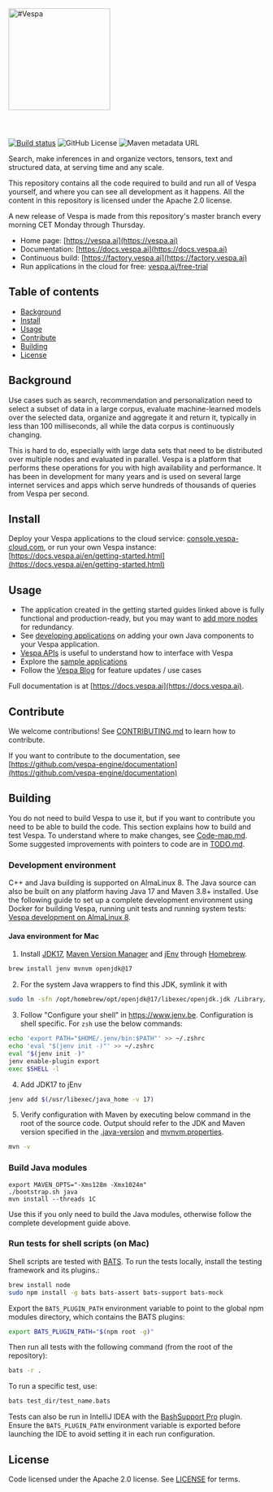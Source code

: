 <!-- Copyright Vespa.ai. Licensed under the terms of the Apache 2.0 license. See LICENSE in the project root. -->

<picture>
  <source media="(prefers-color-scheme: dark)" srcset="https://assets.vespa.ai/logos/Vespa-logo-green-RGB.svg">
  <source media="(prefers-color-scheme: light)" srcset="https://assets.vespa.ai/logos/Vespa-logo-dark-RGB.svg">
  <img alt="#Vespa" width="200" src="https://assets.vespa.ai/logos/Vespa-logo-dark-RGB.svg" style="margin-bottom: 25px;">
</picture>
<br/><br/>

[![Build status](https://badge.buildkite.com/34f7cb35b91da4f929794c5fd7aa722fc15ca0224ad240270b.svg)](https://buildkite.com/vespaai/vespa-engine-vespa)
![GitHub License](https://img.shields.io/github/license/vespa-engine/vespa)
![Maven metadata URL](https://img.shields.io/maven-metadata/v?metadataUrl=https%3A%2F%2Frepo1.maven.org%2Fmaven2%2Fcom%2Fyahoo%2Fvespa%2Fparent%2Fmaven-metadata.xml)



Search, make inferences in and organize vectors, tensors, text and structured data, at serving time and any scale.

This repository contains all the code required to build and run all of Vespa yourself,
and where you can see all development as it happens.
All the content in this repository is licensed under the Apache 2.0 license.

A new release of Vespa is made from this repository's master branch every morning CET Monday through Thursday.

- Home page: [https://vespa.ai](https://vespa.ai)
- Documentation: [https://docs.vespa.ai](https://docs.vespa.ai)
- Continuous build: [https://factory.vespa.ai](https://factory.vespa.ai)
- Run applications in the cloud for free: [vespa.ai/free-trial](https://vespa.ai/free-trial/)

## Table of contents

- [Background](#background)
- [Install](#install)
- [Usage](#usage)
- [Contribute](#contribute)
- [Building](#building)
- [License](#license)

## Background

Use cases such as search, recommendation and personalization need to select a subset of data in a large corpus,
evaluate machine-learned models over the selected data, organize and aggregate it and return it, typically in less
than 100 milliseconds, all while the data corpus is continuously changing.

This is hard to do, especially with large data sets that need to be distributed over multiple nodes and evaluated in
parallel. Vespa is a platform that performs these operations for you with high availability and performance.
It has been in development for many years and is used on several large internet services and apps which serve
hundreds of thousands of queries from Vespa per second.

## Install

Deploy your Vespa applications to the cloud service: [console.vespa-cloud.com](https://console.vespa-cloud.com/),
or run your own Vespa instance: [https://docs.vespa.ai/en/getting-started.html](https://docs.vespa.ai/en/getting-started.html)

## Usage

- The application created in the getting started guides linked above is fully functional and production-ready, but you may want to [add more nodes](https://docs.vespa.ai/en/multinode-systems.html) for redundancy.
- See [developing applications](https://docs.vespa.ai/en/developer-guide.html) on adding your own Java components to your Vespa application.
- [Vespa APIs](https://docs.vespa.ai/en/api.html) is useful to understand how to interface with Vespa
- Explore the [sample applications](https://github.com/vespa-engine/sample-apps/tree/master)
- Follow the [Vespa Blog](https://blog.vespa.ai/) for feature updates / use cases

Full documentation is at [https://docs.vespa.ai](https://docs.vespa.ai).

## Contribute

We welcome contributions! See [CONTRIBUTING.md](CONTRIBUTING.md) to learn how to contribute.

If you want to contribute to the documentation, see
[https://github.com/vespa-engine/documentation](https://github.com/vespa-engine/documentation)

## Building

You do not need to build Vespa to use it, but if you want to contribute you need to be able to build the code.
This section explains how to build and test Vespa. To understand where to make changes, see [Code-map.md](Code-map.md).
Some suggested improvements with pointers to code are in [TODO.md](TODO.md).

### Development environment

C++ and Java building is supported on AlmaLinux 8.
The Java source can also be built on any platform having Java 17 and Maven 3.8+ installed.
Use the following guide to set up a complete development environment using Docker
for building Vespa, running unit tests and running system tests:
[Vespa development on AlmaLinux 8](https://github.com/vespa-engine/docker-image-dev#vespa-development-on-almalinux-8).

#### Java environment for Mac
1. Install [JDK17](https://openjdk.org/projects/jdk/17/), 
   [Maven Version Manager](https://bitbucket.org/mjensen/mvnvm/src/master/) and [jEnv](https://www.jenv.be)
   through [Homebrew](https://brew.sh/).
```sh
brew install jenv mvnvm openjdk@17
```

2. For the system Java wrappers to find this JDK, symlink it with
```sh
sudo ln -sfn /opt/homebrew/opt/openjdk@17/libexec/openjdk.jdk /Library/Java/JavaVirtualMachines/openjdk-17.jdk
```

3. Follow "Configure your shell" in https://www.jenv.be. Configuration is shell specific. For `zsh` use the below commands:
```sh
echo 'export PATH="$HOME/.jenv/bin:$PATH"' >> ~/.zshrc
echo 'eval "$(jenv init -)"' >> ~/.zshrc
eval "$(jenv init -)"
jenv enable-plugin export
exec $SHELL -l
```

4. Add JDK17 to jEnv
```sh
jenv add $(/usr/libexec/java_home -v 17)
```

5. Verify configuration with Maven by executing below command in the root of the source code.
   Output should refer to the JDK and Maven version specified in the [.java-version](.java-version) and [mvnvm.properties](mvnvm.properties).
```sh
mvn -v
```

### Build Java modules

    export MAVEN_OPTS="-Xms128m -Xmx1024m"
    ./bootstrap.sh java
    mvn install --threads 1C

Use this if you only need to build the Java modules, otherwise follow the complete development guide above.

### Run tests for shell scripts (on Mac)
Shell scripts are tested with [BATS](https://bats-core.readthedocs.io/en/stable/).
To run the tests locally, install the testing framework and its plugins.:
```bash
brew install node
sudo npm install -g bats bats-assert bats-support bats-mock
```
Export the `BATS_PLUGIN_PATH` environment variable to point to the global npm modules directory, which contains the BATS plugins:
```bash
export BATS_PLUGIN_PATH="$(npm root -g)"
```
Then run all tests with the following command (from the root of the repository):
```bash
bats -r .
```
To run a specific test, use:
```bash
bats test_dir/test_name.bats
```
Tests can also be run in IntelliJ IDEA with the [BashSupport Pro](https://plugins.jetbrains.com/plugin/13841-bashsupport-pro)
plugin. Ensure the `BATS_PLUGIN_PATH` environment variable is exported before launching the IDE
to avoid setting it in each run configuration.

## License

Code licensed under the Apache 2.0 license. See [LICENSE](LICENSE) for terms.
